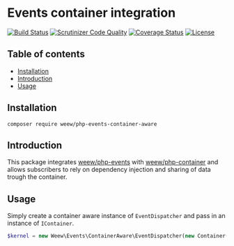 # Events container integration

[![Build Status](https://travis-ci.org/weew/php-events-container-aware.svg?branch=master)](https://travis-ci.org/weew/php-events-container-aware)
[![Scrutinizer Code Quality](https://scrutinizer-ci.com/g/weew/php-events-container-aware/badges/quality-score.png?b=master)](https://scrutinizer-ci.com/g/weew/php-events-container-aware/?branch=master)
[![Coverage Status](https://coveralls.io/repos/weew/php-events-container-aware/badge.svg?branch=master&service=github)](https://coveralls.io/github/weew/php-events-container-aware?branch=master)
[![License](https://poser.pugx.org/weew/php-events-container-aware/license)](https://packagist.org/packages/weew/php-events-container-aware)

## Table of contents

- [Installation](#installation)
- [Introduction](#introduction)
- [Usage](#usage)

## Installation

`composer require weew/php-events-container-aware`

## Introduction

This package integrates [weew/php-events](https://github.com/weew/php-events) with [weew/php-container](https://github.com/weew/php-container) and allows subscribers to rely on dependency injection and sharing of data trough the container.

## Usage

Simply create a container aware instance of `EventDispatcher` and pass in an instance of `IContainer`.

```php
$kernel = new Weew\Events\ContainerAware\EventDispatcher(new Container());
```

